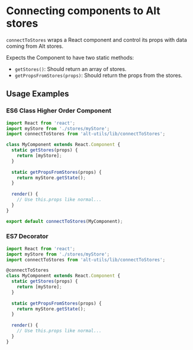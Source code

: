 # Connecting components to Alt stores

`connectToStores` wraps a React component and control its props with data coming from Alt stores.

Expects the Component to have two static methods:
- `getStores()`: Should return an array of stores.
- `getPropsFromStores(props)`: Should return the props from the stores.

## Usage Examples

### ES6 Class Higher Order Component
```js
import React from 'react';
import myStore from './stores/myStore';
import connectToStores from 'alt-utils/lib/connectToStores';

class MyComponent extends React.Component {
  static getStores(props) {
    return [myStore];
  }
  
  static getPropsFromStores(props) {
    return myStore.getState();
  }
  
  render() {
    // Use this.props like normal...
  }
}

export default connectToStores(MyComponent);
```

### ES7 Decorator
```js
import React from 'react';
import myStore from './stores/myStore';
import connectToStores from 'alt-utils/lib/connectToStores';

@connectToStores
class MyComponent extends React.Component {
  static getStores(props) {
    return [myStore];
  }
  
  static getPropsFromStores(props) {
    return myStore.getState();
  }
  
  render() {
    // Use this.props like normal...
  }
}
```
